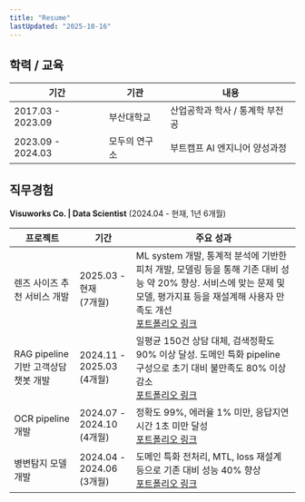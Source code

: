 ```yaml
---
title: "Resume"
lastUpdated: "2025-10-16"
---
```


## 학력 / 교육

| 기간 | 기관 | 내용 |
|------|------|------|
| 2017.03 - 2023.09 | 부산대학교 | 산업공학과 학사 / 통계학 부전공 |
| 2023.09 - 2024.03 | 모두의 연구소 | 부트캠프 AI 엔지니어 양성과정 |

## 직무경험

**Visuworks Co. | Data Scientist** (2024.04 - 현재, 1년 6개월)

| 프로젝트 | 기간 | 주요 성과 |
|----------|------|-----------|
| 렌즈 사이즈 추천 서비스 개발 | 2025.03 - 현재<br/>(7개월) | ML system 개발, 통계적 분석에 기반한 피처 개발, 모델링 등을 통해 기존 대비 성능 약 20% 향상. 서비스에 맞는 문제 및 모델, 평가지표 등을 재설계해 사용자 만족도 개선<br/>[포트폴리오 링크](/posts/Self_Development/Career/Portfolio/visuworks_lenze_size_rec) |
| RAG pipeline 기반 고객상담 챗봇 개발 | 2024.11 - 2025.03<br/>(4개월) | 일평균 150건 상담 대체, 검색정확도 90% 이상 달성. 도메인 특화 pipeline 구성으로 초기 대비 불만족도 80% 이상 감소<br/>[포트폴리오 링크](/posts/Self_Development/Career/Portfolio/visuworks_chatbot) |
| OCR pipeline 개발 | 2024.07 - 2024.10<br/>(4개월) | 정확도 99%, 에러율 1% 미만, 응답지연시간 1초 미만 달성<br/>[포트폴리오 링크](/posts/Self_Development/Career/Portfolio/visuworks_ocr_pipeline) |
| 병변탐지 모델 개발 | 2024.04 - 2024.06<br/>(3개월) | 도메인 특화 전처리, MTL, loss 재설계 등으로 기존 대비 성능 40% 향상 <br/>[포트폴리오 링크](/posts/Self_Development/Career/Portfolio/visuworks_segmentation)|